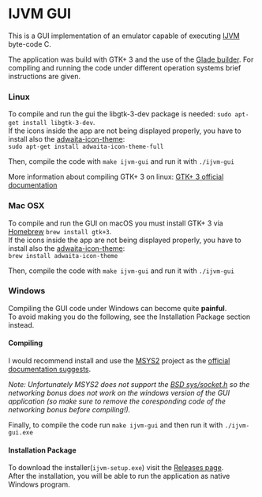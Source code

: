 # IJVM GUI
This is a GUI implementation of an emulator capable of executing [IJVM](https://en.wikipedia.org/wiki/IJVM) byte-code C.

The application was build with GTK+ 3 and the use of the [Glade builder](https://glade.gnome.org/).
For compiling and running the code under different operation systems brief instructions are given.

### Linux
To compile and run the gui the libgtk-3-dev package is needed: `sudo apt-get install libgtk-3-dev`.  
Ιf the icons inside the app are not being displayed properly, you have to install also the [adwaita-icon-theme](https://gitlab.gnome.org/GNOME/adwaita-icon-theme):  
`sudo apt-get install adwaita-icon-theme-full`

Then, compile the code with `make ijvm-gui` and run it with `./ijvm-gui`

More information about compiling GTK+ 3 on linux: [GTK+ 3 official documentation](https://developer.gnome.org/gtk3/stable/gtk-building.html)

### Mac OSX
To compile and run the GUI on macOS you must install GTK+ 3 via [Homebrew](http://macappstore.org/gtk3/) `brew install gtk+3`.  
Ιf the icons inside the app are not being displayed properly, you have to install also the [adwaita-icon-theme](https://gitlab.gnome.org/GNOME/adwaita-icon-theme):  
`brew install adwaita-icon-theme`

Then, compile the code with `make ijvm-gui` and run it with `./ijvm-gui`

### Windows
Compiling the GUI code under Windows can become quite **painful**.  
To avoid making you do the following, see the Installation Package section instead.

#### Compiling
I would recommend install and use the [MSYS2](https://www.msys2.org/) project as the [official documentation suggests](https://www.gtk.org/docs/installations/windows/#using-gtk-from-msys2-packages). 

*Note: Unfortunately MSYS2 does not support the [BSD sys/socket.h](https://pubs.opengroup.org/onlinepubs/009695399/basedefs/sys/socket.h.html) so the networking bonus does not work on the windows version of the GUI application (so make sure to remove the coresponding code of the networking bonus before compiling!).*

Finally, to compile the code run `make ijvm-gui` and then run it with `./ijvm-gui.exe`

#### Installation Package
To download the installer(`ijvm-setup.exe`) visit the [Releases page](https://github.com/Dedekind125/IJVM/releases/tag/v1.0).   
After the installation, you will be able to run the application as native Windows program.
